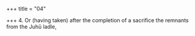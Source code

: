 +++
title = "04"

+++
4. Or (having taken) after the completion of a sacrifice the remnants from the Juhū ladle,
